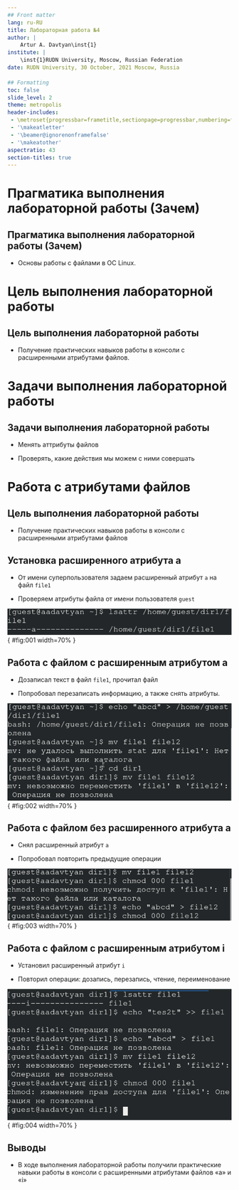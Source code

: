 ```yaml
---
## Front matter
lang: ru-RU
title: Лабораторная работа №4
author: |
	Artur A. Davtyan\inst{1}
institute: |
	\inst{1}RUDN University, Moscow, Russian Federation
date: RUDN University, 30 October, 2021 Moscow, Russia

## Formatting
toc: false
slide_level: 2
theme: metropolis
header-includes: 
 - \metroset{progressbar=frametitle,sectionpage=progressbar,numbering=fraction}
 - '\makeatletter'
 - '\beamer@ignorenonframefalse'
 - '\makeatother'
aspectratio: 43
section-titles: true
---
```


# Прагматика выполнения лабораторной работы (Зачем)

## Прагматика выполнения лабораторной работы (Зачем)

- Основы работы с файлами в ОС Linux.

# Цель выполнения лабораторной работы

## Цель выполнения лабораторной работы

- Получение практических навыков работы в консоли с расширенными атрибутами файлов.

# Задачи выполнения лабораторной работы

## Задачи выполнения лабораторной работы

- Менять аттрибуты файлов

- Проверять, какие действия мы можем с ними совершать

# Работа с атрибутами файлов

## Цель выполнения лабораторной работы

- Получение практических навыков работы в консоли с расширенными атрибутами файлов


## Установка расширенного атрибута a

- От имени суперпользователя задаем расширенный атрибут `a` на файл `file1`

- Проверяем атрибуты файла от имени пользователя `guest`

![Добавление расширенного атрибута](image/5.png){ #fig:001 width=70% }

## Работа с файлом с расширенным атрибутом a

- Дозаписал текст в файл `file1`, прочитал файл

- Попробовал перезаписать информацию, а также снять атрибуты.

![Работа с файлом от имени guest](image/7.png){ #fig:002 width=70% }

## Работа с файлом без расширенного атрибута a

- Снял расширенный атрибут `a`

- Попробовал повторить предыдущие операции

![Повторение операций без расширенного атрибута](image/9,2.png){ #fig:003 width=70% }


## Работа с файлом с расширенным атрибутом i

- Установил расширенный атрибут `i` 

- Повторил операции: дозапись, перезапись, чтение, переименование

![Повторение операций с атрибутом i](image/10.png){ #fig:004 width=70% }


## Выводы

- В ходе выполнения лабораторной работы получили практические навыки работы в консоли с расширенными атрибутами файлов «а» и «i»